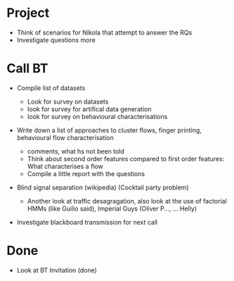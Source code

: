 

# Project

- Think of scenarios for Nikola that attempt to answer the RQs
- Investigate questions more


# Call BT

- Compile list of datasets
	- Look for survey on datasets
	- look for survey for artifical data generation
	- look for survey on behavioural characterisations

- Write down a list of approaches to cluster flows, finger printing, behavioural flow characterisation
	- comments, what hs not been told
	- Think about second order features compared to first order features: What characterises a flow
	- Compile a little report with the questions

- Blind signal separation (wikipedia) (Cocktail party problem)
	- Another look at traffic desagragation, also look at the use of factorial HMMs (like Guilio said), Imperial Guys (Oliver P..., ... Helly)

- Investigate blackboard transmission for next call

# Done
- Look at BT Invitation (done)